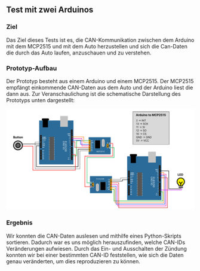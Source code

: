 ## Test mit zwei Arduinos

### Ziel
Das Ziel dieses Tests ist es, die CAN-Kommunikation zwischen dem Arduino mit dem MCP2515 und mit dem Auto herzustellen und sich die Can-Daten die durch das Auto laufen, anzuschauen und zu verstehen.

### Prototyp-Aufbau
Der Prototyp besteht aus einem Arduino und einem MCP2515. Der MCP2515 empfängt einkommende CAN-Daten aus dem Auto und der Arduino liest die dann aus. Zur Veranschaulichung ist die schematische Darstellung des Prototyps unten dargestellt:

![Prototyp-Schematik](https://github.com/cruv3/PraxisProjekt2024_AutoRadio_AndreasSchurawlev/blob/main/Arduino/TestCanLED/img/LedTestWhiteBackGround.png)

### Ergebnis
Wir konnten die CAN-Daten auslesen und mithilfe eines Python-Skripts sortieren. Dadurch war es uns möglich herauszufinden, welche CAN-IDs Veränderungen aufwiesen. Durch das Ein- und Ausschalten der Zündung konnten wir bei einer bestimmten CAN-ID feststellen, wie sich die Daten genau veränderten, um dies reproduzieren zu können.

